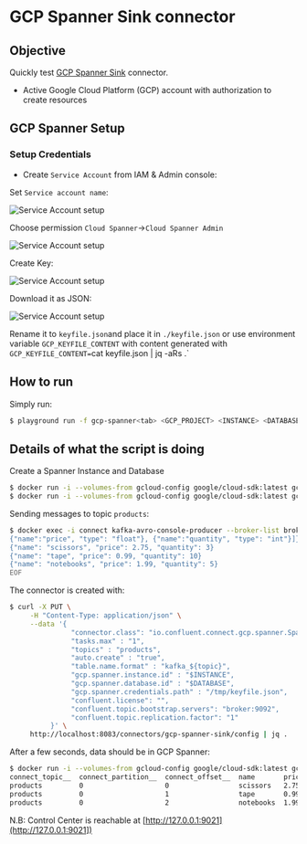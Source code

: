 # GCP Spanner Sink connector



## Objective

Quickly test [GCP Spanner Sink](https://docs.confluent.io/current/connect/kafka-connect-gcp-spanner/index.html#quick-start) connector.

* Active Google Cloud Platform (GCP) account with authorization to create resources

## GCP Spanner Setup

### Setup Credentials

* Create `Service Account` from IAM & Admin console:

Set `Service account name`:

![Service Account setup](Screenshot1.png)

Choose permission `Cloud Spanner`->`Cloud Spanner Admin`

![Service Account setup](Screenshot2.png)

Create Key:

![Service Account setup](Screenshot3.png)

Download it as JSON:

![Service Account setup](Screenshot4.png)

Rename it to `keyfile.json`and place it in `./keyfile.json` or use environment variable `GCP_KEYFILE_CONTENT` with content generated with `GCP_KEYFILE_CONTENT=`cat keyfile.json | jq -aRs .`


## How to run

Simply run:

```bash
$ playground run -f gcp-spanner<tab> <GCP_PROJECT> <INSTANCE> <DATABASE>
```

## Details of what the script is doing

Create a Spanner Instance and Database

```bash
$ docker run -i --volumes-from gcloud-config google/cloud-sdk:latest gcloud spanner instances create $INSTANCE --project $GCP_PROJECT --config=regional-us-east1 --description=playground-spanner-instance --nodes=1
$ docker run -i --volumes-from gcloud-config google/cloud-sdk:latest gcloud spanner databases create $DATABASE --instance $INSTANCE --project $GCP_PROJECT
```

Sending messages to topic `products`:

```bash
$ docker exec -i connect kafka-avro-console-producer --broker-list broker:9092 --property schema.registry.url=http://schema-registry:8081 --topic products --property value.schema='{"type":"record","name":"myrecord","fields":[{"name":"name","type":"string"},
{"name":"price", "type": "float"}, {"name":"quantity", "type": "int"}]}' << EOF
{"name": "scissors", "price": 2.75, "quantity": 3}
{"name": "tape", "price": 0.99, "quantity": 10}
{"name": "notebooks", "price": 1.99, "quantity": 5}
EOF
```

The connector is created with:

```bash
$ curl -X PUT \
     -H "Content-Type: application/json" \
     --data '{
               "connector.class": "io.confluent.connect.gcp.spanner.SpannerSinkConnector",
               "tasks.max" : "1",
               "topics" : "products",
               "auto.create" : "true",
               "table.name.format" : "kafka_${topic}",
               "gcp.spanner.instance.id" : "$INSTANCE",
               "gcp.spanner.database.id" : "$DATABASE",
               "gcp.spanner.credentials.path" : "/tmp/keyfile.json",
               "confluent.license": "",
               "confluent.topic.bootstrap.servers": "broker:9092",
               "confluent.topic.replication.factor": "1"
          }' \
     http://localhost:8083/connectors/gcp-spanner-sink/config | jq .
```

After a few seconds, data should be in GCP Spanner:

```bash
$ docker run -i --volumes-from gcloud-config google/cloud-sdk:latest gcloud spanner databases execute-sql $DATABASE --instance $INSTANCE --project $GCP_PROJECT --sql='select * from kafka_products'
connect_topic__  connect_partition__  connect_offset__  name       price           quantity
products         0                    0                 scissors   2.75            3
products         0                    1                 tape       0.990000009537  10
products         0                    2                 notebooks  1.99000000954   5

```

N.B: Control Center is reachable at [http://127.0.0.1:9021](http://127.0.0.1:9021])
